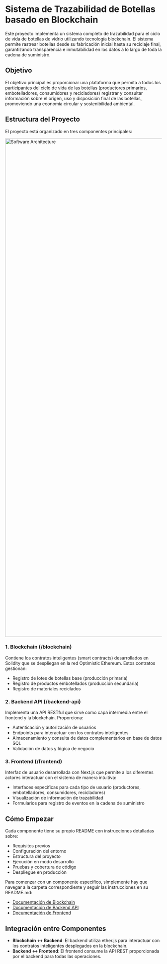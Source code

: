 # Sistema de Trazabilidad de Botellas basado en Blockchain

Este proyecto implementa un sistema completo de trazabilidad para el ciclo de vida de botellas de vidrio utilizando tecnología blockchain. El sistema permite rastrear botellas desde su fabricación inicial hasta su reciclaje final, garantizando transparencia e inmutabilidad en los datos a lo largo de toda la cadena de suministro.

## Objetivo

El objetivo principal es proporcionar una plataforma que permita a todos los participantes del ciclo de vida de las botellas (productores primarios, embotelladores, consumidores y recicladores) registrar y consultar información sobre el origen, uso y disposición final de las botellas, promoviendo una economía circular y sostenibilidad ambiental.

## Estructura del Proyecto

El proyecto está organizado en tres componentes principales:

<img width="3040" height="1600" alt="Software Architecture" src="https://github.com/user-attachments/assets/faff146e-a4fc-4f82-aee3-1b0690642643" />

### 1. Blockchain (/blockchain)

Contiene los contratos inteligentes (smart contracts) desarrollados en Solidity que se despliegan en la red Optimistic Ethereum. Estos contratos gestionan:

- Registro de lotes de botellas base (producción primaria)
- Registro de productos embotellados (producción secundaria)
- Registro de materiales reciclados

### 2. Backend API (/backend-api)

Implementa una API RESTful que sirve como capa intermedia entre el frontend y la blockchain. Proporciona:

- Autenticación y autorización de usuarios
- Endpoints para interactuar con los contratos inteligentes
- Almacenamiento y consulta de datos complementarios en base de datos SQL
- Validación de datos y lógica de negocio

### 3. Frontend (/frontend)

Interfaz de usuario desarrollada con Next.js que permite a los diferentes actores interactuar con el sistema de manera intuitiva:

- Interfaces específicas para cada tipo de usuario (productores, embotelladores, consumidores, recicladores)
- Visualización de información de trazabilidad
- Formularios para registro de eventos en la cadena de suministro

## Cómo Empezar

Cada componente tiene su propio README con instrucciones detalladas sobre:

- Requisitos previos
- Configuración del entorno
- Estructura del proyecto
- Ejecución en modo desarrollo
- Pruebas y cobertura de código
- Despliegue en producción

Para comenzar con un componente específico, simplemente hay que navegar a la carpeta correspondiente y seguir las instrucciones en su README.md:

- [Documentación de Blockchain](./blockchain/README.md)
- [Documentación de Backend API](./backend-api/README.md)
- [Documentación de Frontend](./frontend/README.md)

## Integración entre Componentes

- **Blockchain ↔ Backend**: El backend utiliza ether.js para interactuar con los contratos inteligentes desplegados en la blockchain.
- **Backend ↔ Frontend**: El frontend consume la API REST proporcionada por el backend para todas las operaciones.
